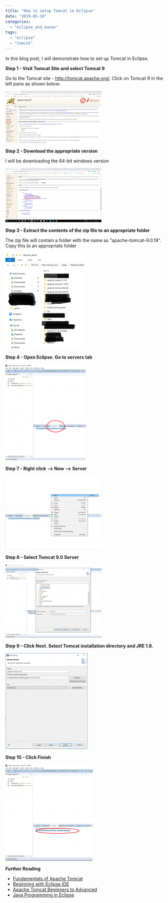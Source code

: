 ```yaml
---
title: "How to setup Tomcat in Eclipse"
date: "2019-05-19"
categories: 
  - "eclipse_and_maven"
tags: 
  - "eclipse"
  - "tomcat"
---
```


In this blog post, I will demonstrate how to set up Tomcat in Eclipse.

**Step 1 - Visit Tomcat Site and select Tomcat 9**

Go to the Tomcat site - http://tomcat.apache.org/. Click on Tomcat 9 in the left pane as shown below:

[![](images/Tomcat0b-300x162.png)](https://learnjava.co.in/wp-content/uploads/2019/05/Tomcat0b.png)

**Step 2 - Download the appropriate version**

I will be downloading the 64-bit windows version

[![](images/Tomcat0c-300x169.png)](https://learnjava.co.in/wp-content/uploads/2019/05/Tomcat0c.png)

**Step 3 - Extract the contents of the zip file to an appropriate folder**

The zip file will contain a folder with the name as "apache-tomcat-9.0.19". Copy this to an appropriate folder

[![](images/Tomcat0d-251x300.png)](https://learnjava.co.in/wp-content/uploads/2019/05/Tomcat0d.png)

**Step 4 - Open Eclipse. Go to servers tab**

[![](images/Tomcat0e-251x300.png)](https://learnjava.co.in/wp-content/uploads/2019/05/Tomcat0e.png)

**Step 7 - Right click --> New --> Server**

[![](images/Tomcat0f-300x229.png)](https://learnjava.co.in/wp-content/uploads/2019/05/Tomcat0f.png)

**Step 8 - Select Tomcat 9.0 Server**

[![](images/Tomcat1-300x229.png)](https://learnjava.co.in/wp-content/uploads/2019/05/Tomcat1.png)

**Step 9 - Click Next. Select Tomcat installation directory and JRE 1.8.**

[![](images/tomcat2-257x300.png)](https://learnjava.co.in/wp-content/uploads/2019/05/tomcat2.png)

**Step 10 - Click Finish**

![](images/Tomcat3-273x300.png)

**Further Reading**

- [Fundamentals of Apache Tomcat](https://click.linksynergy.com/deeplink?id=MnzIZAZNE5Y&mid=39197&murl=https%3A%2F%2Fwww.udemy.com%2Fcourse%2Ffundamentals-of-apache-tomcat%2F)
- [Beginning with Eclipse IDE](https://click.linksynergy.com/deeplink?id=MnzIZAZNE5Y&mid=39197&murl=https%3A%2F%2Fwww.udemy.com%2Fcourse%2Fbeginners-eclipse-java-ide-training-course%2F)
- [Apache Tomcat Beginners to Advanced](https://click.linksynergy.com/deeplink?id=MnzIZAZNE5Y&mid=39197&murl=https%3A%2F%2Fwww.udemy.com%2Fcourse%2Fapache-tomcat-for-beginners-and-advanced%2F)
- [Java Programming in Eclipse](https://click.linksynergy.com/deeplink?id=MnzIZAZNE5Y&mid=39197&murl=https%3A%2F%2Fwww.udemy.com%2Fcourse%2Feclipse-the-basic-java-programming-course%2F)
